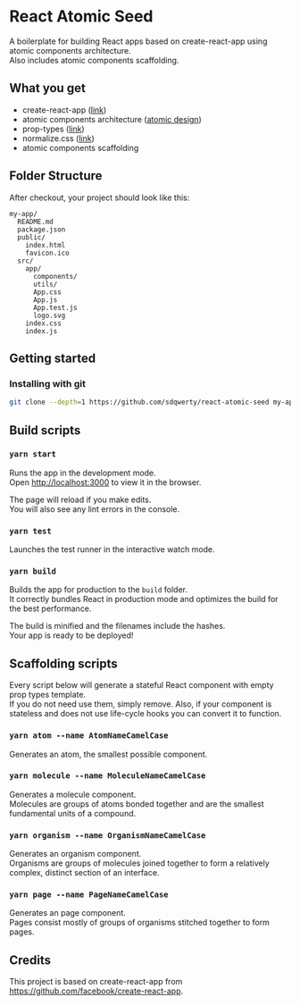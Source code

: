# React Atomic Seed

A boilerplate for building React apps based on create-react-app using atomic components architecture.<br>
Also includes atomic components scaffolding.

## What you get
* create-react-app ([link](https://github.com/facebook/create-react-app#whats-included))
* atomic components architecture ([atomic design](http://bradfrost.com/blog/post/atomic-web-design/))
* prop-types ([link](https://www.npmjs.com/package/prop-types))
* normalize.css ([link](https://github.com/necolas/normalize.css))
* atomic components scaffolding

## Folder Structure
After checkout, your project should look like this:

```
my-app/
  README.md
  package.json
  public/
    index.html
    favicon.ico
  src/
    app/
      components/
      utils/
      App.css
      App.js
      App.test.js
      logo.svg
    index.css
    index.js
```
## Getting started
### Installing with git

```bash
git clone --depth=1 https://github.com/sdqwerty/react-atomic-seed my-app
```

## Build scripts

### `yarn start`

Runs the app in the development mode.<br>
Open [http://localhost:3000](http://localhost:3000) to view it in the browser.

The page will reload if you make edits.<br>
You will also see any lint errors in the console.

### `yarn test`

Launches the test runner in the interactive watch mode.<br>

### `yarn build`

Builds the app for production to the `build` folder.<br>
It correctly bundles React in production mode and optimizes the build for the best performance.

The build is minified and the filenames include the hashes.<br>
Your app is ready to be deployed!

## Scaffolding scripts
Every script below will generate a stateful React component with empty prop types template.<br>
If you do not need use them, simply remove. Also, if your component is stateless and does not use life-cycle hooks you can convert it to function.

### `yarn atom --name AtomNameCamelCase`
Generates an atom, the smallest possible component.

### `yarn molecule --name MoleculeNameCamelCase` 
Generates a molecule component.<br>
Molecules are groups of atoms bonded together and are the smallest fundamental units of a compound.

### `yarn organism --name OrganismNameCamelCase`
Generates an organism component.<br>
Organisms are groups of molecules joined together to form a relatively complex, distinct section of an interface.

### `yarn page --name PageNameCamelCase`
Generates an page component.<br>
Pages consist mostly of groups of organisms stitched together to form pages.<br>


## Credits

This project is based on create-react-app from https://github.com/facebook/create-react-app.
